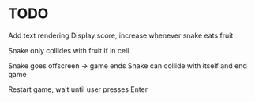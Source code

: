 # TODO

Add text rendering
Display score, increase whenever snake eats fruit

Snake only collides with fruit if in cell

Snake goes offscreen -> game ends
Snake can collide with itself and end game

Restart game, wait until user presses Enter
